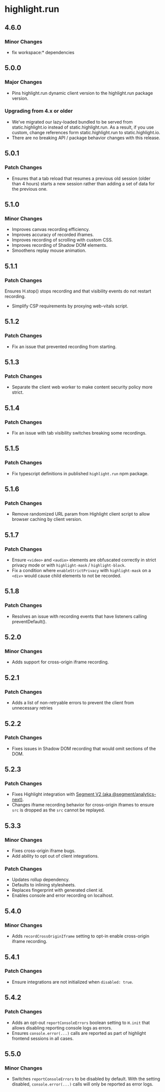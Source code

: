 # highlight.run

## 4.6.0

### Minor Changes

- fix workspace:\* dependencies

## 5.0.0

### Major Changes

- Pins highlight.run dynamic client version to the highlight.run package version.

### Upgrading from 4.x or older

- We've migrated our lazy-loaded bundled to be served from static.highlight.io instead of static.highlight.run. As a
  result, if you use custom, change references form static.highlight.run to static.highlight.io.
- There are no breaking API / package behavior changes with this release.

## 5.0.1

### Patch Changes

- Ensures that a tab reload that resumes a previous old session (older than 4 hours) starts a new session rather than
  adding a set of data for the previous one.

## 5.1.0

### Minor Changes

- Improves canvas recording efficiency.
- Improves accuracy of recorded iframes.
- Improves recording of scrolling with custom CSS.
- Improves recording of Shadow DOM elements.
- Smoothens replay mouse animation.

## 5.1.1

### Patch Changes

Ensures H.stop() stops recording and that visibility events do not restart recording.

- Simplify CSP requirements by proxying web-vitals script.

## 5.1.2

### Patch Changes

- Fix an issue that prevented recording from starting.

## 5.1.3

### Patch Changes

- Separate the client web worker to make content security policy more strict.

## 5.1.4

### Patch Changes

- Fix an issue with tab visibility switches breaking some recordings.

## 5.1.5

### Patch Changes

- Fix typescript definitions in published `highlight.run` npm package.

## 5.1.6

### Patch Changes

- Remove randomized URL param from Highlight client script to allow browser caching by client version.

## 5.1.7

### Patch Changes

- Ensure `<video>` and `<audio>` elements are obfuscated correctly in strict privacy mode or
  with `highlight-mask` / `highlight-block`.
- Fix a condition where `enableStrictPrivacy` with `highlight-mask` on a `<div>` would cause child elements to not be
  recorded.

## 5.1.8

### Patch Changes

- Resolves an issue with recording events that have listeners calling preventDefault().

## 5.2.0

### Minor Changes

- Adds support for cross-origin iframe recording.

## 5.2.1

### Patch Changes

- Adds a list of non-retryable errors to prevent the client from unnecessary retries

## 5.2.2

### Patch Changes

- Fixes issues in Shadow DOM recording that would omit sections of the DOM.

## 5.2.3

### Patch Changes

- Fixes Highlight integration
  with [Segment V2 (aka @segment/analytics-next)](https://www.npmjs.com/package/@segment/analytics-next).
- Changes iframe recording behavior for cross-origin iframes to ensure `src` is dropped as the `src` cannot be replayed.

## 5.3.3

### Minor Changes

- Fixes cross-origin iframe bugs.
- Add ability to opt out of client integrations.

### Patch Changes

- Updates rollup dependency.
- Defaults to inlining stylesheets.
- Replaces fingerprint with generated client id.
- Enables console and error recording on localhost.

## 5.4.0

### Minor Changes

- Adds `recordCrossOriginIframe` setting to opt-in enable cross-origin iframe recording.

## 5.4.1

### Patch Changes

- Ensure integrations are not initialized when `disabled: true`.

## 5.4.2

### Patch Changes

- Adds an opt-out `reportConsoleErrors` boolean setting to `H.init` that allows disabling reporting console logs as errors.
- Ensures `console.error(...)` calls are reported as part of highlight frontend sessions in all cases.

## 5.5.0

### Minor Changes

- Switches `reportConsoleErrors` to be disabled by default. With the setting disabled, `console.error(...)` calls will only be reported as error logs.
